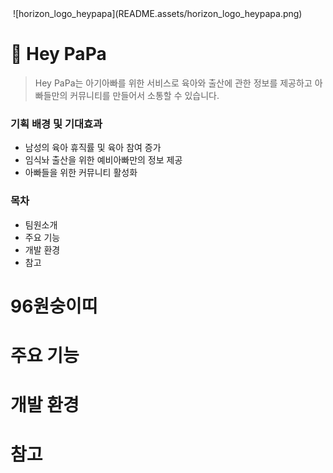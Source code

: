 <img srt="README.assets/horizon_logo_heypapa.png" style="text-align : center;">
![horizon_logo_heypapa](README.assets/horizon_logo_heypapa.png)

# :baby_bottle: Hey PaPa

> Hey PaPa는 아기아빠를 위한 서비스로 육아와 출산에 관한 정보를 제공하고 아빠들만의 커뮤니티를 만들어서 소통할 수 있습니다.

### 기획 배경 및 기대효과

- 남성의 육아 휴직률 및 육아 참여 증가
- 임식놔 출산을 위한 예비아빠만의 정보 제공
- 아빠들을 위한 커뮤니티 활성화

### 목차

- 팀원소개
- 주요 기능
- 개발 환경
- 참고



# 96원숭이띠



# 주요 기능



# 개발 환경



# 참고







